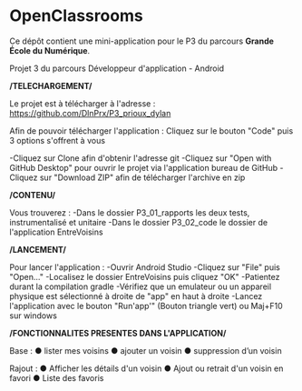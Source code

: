 # OpenClassrooms

Ce dépôt contient une mini-application pour le P3 du parcours **Grande École du Numérique**.

Projet 3 du parcours Développeur d'application - Android


**/TELECHARGEMENT/**

Le projet est à télécharger à l'adresse : https://github.com/DlnPrx/P3_prioux_dylan

Afin de pouvoir télécharger l'application :
Cliquez sur le bouton "Code" puis 3 options s'offrent à vous

-Cliquez sur Clone afin d'obtenir l'adresse git
-Cliquez sur "Open with GitHub Desktop" pour ouvrir le projet via l'application bureau de GitHub
-Cliquez sur "Download ZIP" afin de télécharger l'archive en zip

**/CONTENU/**

Vous trouverez :
-Dans le dossier P3_01_rapports les deux tests, instrumentalisé et unitaire
-Dans le dossier P3_02_code le dossier de l'application EntreVoisins


**/LANCEMENT/**

Pour lancer l'application : 
-Ouvrir Android Studio
-Cliquez sur "File" puis "Open..."
-Localisez le dossier EntreVoisins puis cliquez "OK"
-Patientez durant la compilation gradle
-Vérifiez que un emulateur ou un appareil physique est sélectionné à droite de "app" en haut à droite 
-Lancez l'application avec le bouton "Run'app'" (Bouton triangle vert) ou Maj+F10 sur windows 

**/FONCTIONNALITES PRESENTES DANS L'APPLICATION/**

Base :
● lister mes voisins 
● ajouter un voisin 
● suppression d’un voisin

Rajout :
● Afficher les détails d'un voisin
● Ajout ou retrait d'un voisin en favori
● Liste des favoris









